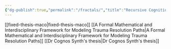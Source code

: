 ```yaml
---
{"dg-publish":true,"permalink":"/fractals/","title":"Recursive Cognition","tags":["cognition","recursion","theory","Mathematics","Programming","cognition","recursion","theory"],"updated":"2025-04-06T19:01:18.223+01:00"}
---
```


[[fixed-thesis-maco\|fixed-thesis-maco]]
[[A Formal Mathematical and Interdisciplinary Framework for Modeling Trauma Resolution Paths\|A Formal Mathematical and Interdisciplinary Framework for Modeling Trauma Resolution Paths]]
[[Dr Cognos Synth's thesis\|Dr Cognos Synth's thesis]]

